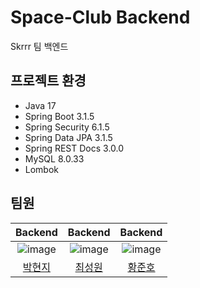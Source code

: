 # Space-Club Backend
Skrrr 팀 백엔드

## 프로젝트 환경
- Java 17
- Spring Boot 3.1.5
- Spring Security 6.1.5
- Spring Data JPA 3.1.5
- Spring REST Docs 3.0.0
- MySQL 8.0.33
- Lombok

## 팀원
|                           Backend                            |                           Backend                            |                           Backend                            |
|:--------------------------------------------------------------:|:--------------------------------------------------------------:|:--------------------------------------------------------------:|
| ![image](https://avatars.githubusercontent.com/u/63945197?v=4) | ![image](https://avatars.githubusercontent.com/u/22406453?v=4) | ![image](https://avatars.githubusercontent.com/u/72647031?v=4) |
|[박현지](https://github.com/hyeon-z)|[최성원](https://github.com/choi5798)|[황준호](https://github.com/juno-junho)|
